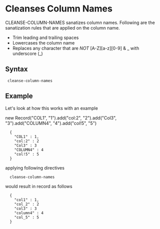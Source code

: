 # Cleanses Column Names

CLEANSE-COLUMN-NAMES sanatizes column names. Following are the sanatization rules that are applied on the column name.

* Trim leading and trailing spaces
* Lowercases the column name
* Replaces any character that are *NOT* [A-Z][a-z][0-9] & _ with underscore (_)

## Syntax

```
 cleanse-column-names
```


## Example

Let's look at how this works with an example

new Record("COL1", "1").add("col:2", "2").add("Col3", "3").add("COLUMN4", "4").add("col!5", "5")

```
  {
    "COL1" : 1,
    "col:2" : 2
    "Col3" : 3
    "COLUMN4" : 4
    "col!5" : 5
  }
```

applying following directives

```
  cleanse-column-names
```

would result in record as follows

```
  {
    "col1" : 1,
    "col_2" : 2
    "col3" : 3
    "column4" : 4
    "col_5" : 5
  }
```

